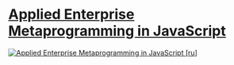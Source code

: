 # [Applied Enterprise Metaprogramming in JavaScript](https://fwdays.com/event/js-autumn-fwdays-2021/review/applied-enterprise-metaprogramming-in-javascript)

[![Applied Enterprise Metaprogramming in JavaScript [ru]](https://img.youtube.com/vi/CRzlYITCR7M/0.jpg)](https://www.youtube.com/watch?v=CRzlYITCR7M)
